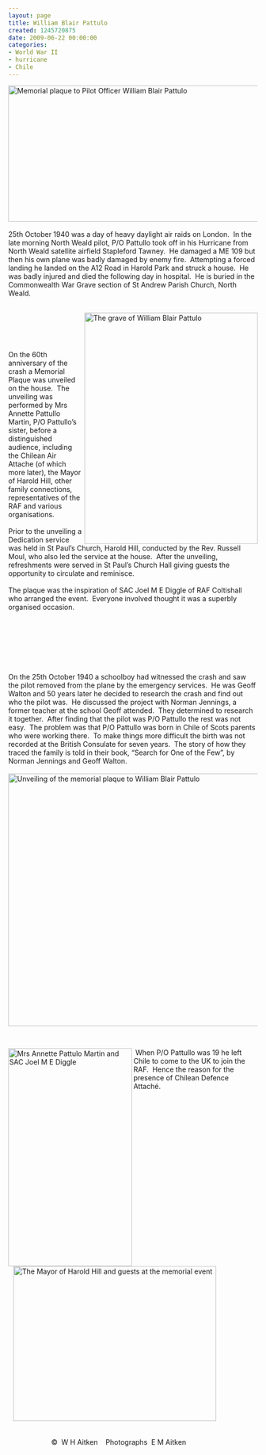 ```yaml
---
layout: page
title: William Blair Pattulo
created: 1245720875
date: 2009-06-22 00:00:00
categories:
- World War II
- hurricane
- Chile
---
```

<p><img height="275" width="680" alt="Memorial plaque to Pilot Officer William Blair Pattulo" src="{{ site.JB.BASE_PATH }}/images/Patullo_plaque2.jpg" /><br />&nbsp;<br />25th October 1940 was a day of heavy daylight air raids on London.&nbsp; In the late morning North Weald pilot, P/O Pattullo took off in his Hurricane from North Weald satellite airfield Stapleford Tawney.&nbsp; He damaged a ME 109 but then his own plane was badly damaged by enemy fire.&nbsp; Attempting a forced landing he landed on the A12 Road in Harold Park and struck a house.&nbsp; He was badly injured and died the following day in hospital.&nbsp; He is buried in the Commonwealth War Grave section of St Andrew Parish Church, North Weald.</p><p><br /><img class="article" height="467" width="350" align="right" src="{{ site.JB.BASE_PATH }}/images/Patullo_grave_0_0_0.jpg" alt="The grave of William Blair Pattulo" /></p><p>&nbsp;</p><p>&nbsp;</p><p>On the 60th anniversary of the crash a Memorial Plaque was unveiled on the house.&nbsp; The unveiling was performed by Mrs Annette Pattullo Martin,&nbsp;P/O Pattullo&rsquo;s sister, before a distinguished audience, including the Chilean Air Attache (of which more later), the Mayor of Harold Hill, other family connections, representatives of the RAF and various organisations.&nbsp; &nbsp;&nbsp;&nbsp; <br /><br />Prior to the unveiling a Dedication service was held in St Paul&rsquo;s Church, Harold Hill, conducted by the Rev. Russell Moul, who also led the service at the house.&nbsp; After the unveiling, refreshments were served in St Paul&rsquo;s Church Hall giving guests the opportunity to circulate and reminisce.<br /><br />The plaque was the inspiration of SAC Joel M E Diggle of RAF Coltishall who arranged the event.&nbsp; Everyone involved thought it was a superbly organised occasion.<br />&nbsp;</p><p>&nbsp;</p><p>&nbsp;</p><p>&nbsp;</p><p>On the 25th October 1940 a schoolboy had witnessed the crash and saw the pilot removed from the plane by the emergency services.&nbsp; He was Geoff Walton and 50 years later he decided to research the crash and find out who the pilot was.&nbsp; He discussed the project with Norman Jennings, a former teacher at the school Geoff attended.&nbsp; They determined to research it together.&nbsp; After finding that the pilot was P/O Pattullo the rest was not easy.&nbsp; The problem was that P/O Pattullo was born in Chile of Scots parents who were working there.&nbsp; To make things more difficult the birth was not recorded at the British Consulate for seven years.&nbsp; The story of how they traced the family is told in their book, &ldquo;Search for One of the Few&rdquo;, by Norman Jennings and Geoff Walton.<br /><br /><img height="510" width="680" alt="Unveiling of the memorial plaque to William Blair Pattulo" src="{{ site.JB.BASE_PATH }}/images/Patullo_unveil.jpg" /></p><p>&nbsp;&nbsp;&nbsp;&nbsp;&nbsp;&nbsp;&nbsp;&nbsp;&nbsp;&nbsp;&nbsp;&nbsp;&nbsp;&nbsp;&nbsp;&nbsp;&nbsp;&nbsp;&nbsp;&nbsp;&nbsp;&nbsp;&nbsp;&nbsp;&nbsp;&nbsp;&nbsp;&nbsp;&nbsp;&nbsp;&nbsp;&nbsp;&nbsp;&nbsp;&nbsp;&nbsp;&nbsp;&nbsp;&nbsp;&nbsp;&nbsp;&nbsp;&nbsp;&nbsp;&nbsp;&nbsp;&nbsp;&nbsp;&nbsp;&nbsp;&nbsp;&nbsp;&nbsp;&nbsp;&nbsp;&nbsp;&nbsp;&nbsp;&nbsp;&nbsp;&nbsp;&nbsp;&nbsp;&nbsp;&nbsp;</p><p><img class="article" height="440" width="250" align="left" src="{{ site.JB.BASE_PATH }}/images/Patullo_JDiggle2.jpg" alt="Mrs Annette Pattulo Martin and SAC Joel M E Diggle" />&nbsp;When P/O Pattullo was 19 he left Chile to come to the UK to join the RAF. &nbsp;Hence the reason for the presence of Chilean Defence Attach&eacute;.</p><p><img hspace="10" height="313" width="410" align="bottom" alt="The Mayor of Harold Hill and guests at the memorial event" src="{{ site.JB.BASE_PATH }}/images/Patullo_group_0_0.jpg" />&nbsp;&nbsp;&nbsp;&nbsp;&nbsp;&nbsp;&nbsp; &nbsp;&nbsp;&nbsp;</p><p><br />&nbsp;&nbsp;&nbsp;&nbsp;&nbsp;&nbsp;&nbsp;&nbsp;&nbsp;&nbsp;&nbsp;&nbsp;&nbsp;&nbsp;&nbsp;&nbsp;&nbsp;&nbsp;&nbsp;&nbsp;&nbsp; &copy;&nbsp; W H Aitken&nbsp;&nbsp;&nbsp; Photographs&nbsp; E M Aitken<br /><br />&nbsp;</p>
